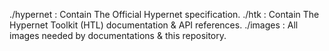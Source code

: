 ./hypernet : Contain The Official Hypernet specification.
./htk : Contain The Hypernet Toolkit (HTL) documentation & API references.
./images : All images needed by documentations & this repository.
